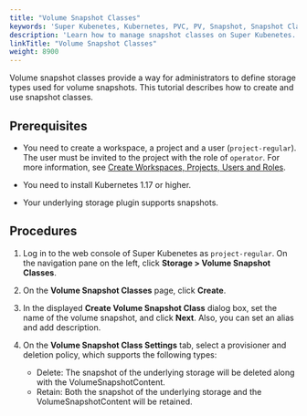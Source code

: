 ```yaml
---
title: "Volume Snapshot Classes"
keywords: 'Super Kubenetes, Kubernetes, PVC, PV, Snapshot, Snapshot Classes'
description: 'Learn how to manage snapshot classes on Super Kubenetes.'
linkTitle: "Volume Snapshot Classes"
weight: 8900
---
```


Volume snapshot classes provide a way for administrators to define storage types used for volume snapshots. This tutorial describes how to create and use snapshot classes.

## Prerequisites

- You need to create a workspace, a project and a user (`project-regular`). The user must be invited to the project with the role of `operator`. For more information, see [Create Workspaces, Projects, Users and Roles](../../../quick-start/create-workspace-and-project/).

- You need to install Kubernetes 1.17 or higher.

- Your underlying storage plugin supports snapshots.

## Procedures

1. Log in to the web console of Super Kubenetes as `project-regular`. On the navigation pane on the left, click **Storage > Volume Snapshot Classes**.

2. On the **Volume Snapshot Classes** page, click **Create**.

3. In the displayed **Create Volume Snapshot Class** dialog box, set the name of the volume snapshot, and click **Next**. Also, you can set an alias and add description.

4. On the **Volume Snapshot Class Settings** tab, select a provisioner and deletion policy, which supports the following types:

   -  Delete: The snapshot of the underlying storage will be deleted along with the VolumeSnapshotContent.
   -  Retain: Both the snapshot of the underlying storage and the VolumeSnapshotContent will be retained.

